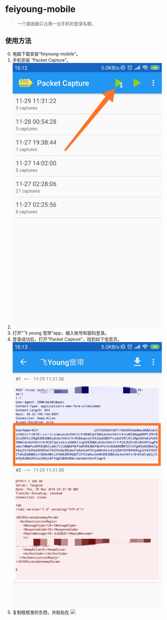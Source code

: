 # feiyoung-mobile

> 一个路由器只占用一台手机的登录名额。

## 使用方法

0. 电脑下载安装“feiyoung-mobile”。
1. 手机安装 “Packet Capture”。
1. ![选择“飞 young 宽带”](https://raw.githubusercontent.com/SuperHuangXu/feiyoung-mobile/master/images/1.jpg)
1. 打开“飞 young 宽带”app，输入账号和密码登录。
1. 登录成功后，打开“Packet Capture”，找到如下信息页。
   ![](https://raw.githubusercontent.com/SuperHuangXu/feiyoung-mobile/master/images/2.jpg)
1. 复制框框里的东西，并粘贴在
   ![](https://raw.githubusercontent.com/SuperHuangXu/feiyoung-mobile/master/images/3.jpg)
